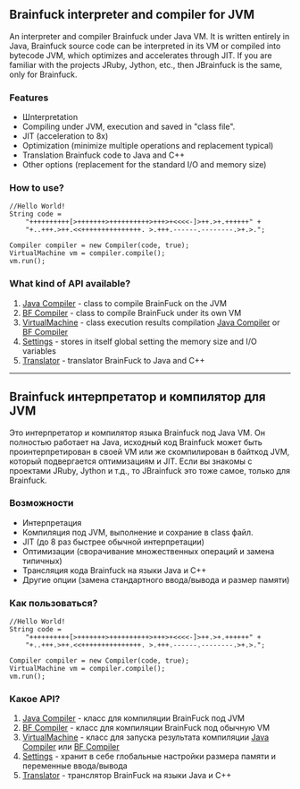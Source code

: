Brainfuck interpreter and compiler for JVM
------------------------------------------

An interpreter and compiler Brainfuck under Java VM. It is written entirely in Java, Brainfuck source code can be interpreted in its VM or compiled into bytecode JVM, which optimizes and accelerates through JIT. If you are familiar with the projects JRuby, Jython, etc., then JBrainfuck is the same, only for Brainfuck.

### Features
+ Шnterpretation
+ Compiling under JVM, execution and saved in "class file".
+ JIT (acceleration to 8x)
+ Optimization (minimize multiple operations and replacement typical)
+ Translation Brainfuck code to Java and C++
+ Other options (replacement for the standard I/O and memory size)

### How to use?
	
	//Hello World!
	String code = 
		"++++++++++[>+++++++>++++++++++>+++>+<<<<-]>++.>+.++++++" +
		"+..+++.>++.<<+++++++++++++++. >.+++.------.--------.>+.>.";

	Compiler compiler = new Compiler(code, true);
	VirtualMachine vm = compiler.compile();
	vm.run();

### What kind of API available?

1. [Java Compiler](https://github.com/SystemX-Files/jbrainfuck/blob/master/src/ru/systemxfiles/jbrainfuck/vm/java/Compiler.java) - class to compile BrainFuck on the JVM
2. [BF Compiler](https://github.com/SystemX-Files/jbrainfuck/blob/master/src/ru/systemxfiles/jbrainfuck/vm/bf/Compiler.java) - class to compile BrainFuck under its own VM
3. [VirtualMachine](https://github.com/SystemX-Files/jbrainfuck/blob/master/src/ru/systemxfiles/jbrainfuck/util/VirtualMachine.java) - class execution results compilation [Java Compiler](https://github.com/SystemX-Files/JBrainFuck/blob/master/src/ru/systemxfiles/jbrainfuck/vm/java/Compiler.java) or [BF Compiler](https://github.com/SystemX-Files/JBrainFuck/blob/master/src/ru/systemxfiles/jbrainfuck/vm/bf/Compiler.java)
4. [Settings](https://github.com/SystemX-Files/jbrainfuck/blob/master/src/ru/systemxfiles/jbrainfuck/Settings.java) - stores in itself global setting the memory size and I/O variables
5. [Translator](https://github.com/SystemX-Files/jbrainfuck/blob/master/src/ru/systemxfiles/jbrainfuck/util/Translator.java) - translator BrainFuck to Java and C++

---

Brainfuck интерпретатор и компилятор для JVM
--------------------------------------------

Это интерпретатор и компилятор языка Brainfuck под Java VM. Он полностью работает на Java, исходный код Brainfuck может быть проинтерпретирован в своей VM или же скомпилирован в байткод JVM, который подвергается оптимизациям и JIT. Если вы знакомы с проектами JRuby, Jython и т.д., то JBrainfuck это тоже самое, только для Brainfuck.

### Возможности
+ Интерпретация
+ Компиляция под JVM, выполнение и сохрание в class файл. 
+ JIT (до 8 раз быстрее обычной интерпретации)
+ Оптимизации (сворачивание множественных операций и замена типичных)
+ Трансляция кода Brainfuck на языки Java и C++
+ Другие опции (замена стандартного ввода/вывода и размер памяти)

### Как пользоваться? 
	
	//Hello World!
	String code = 
		"++++++++++[>+++++++>++++++++++>+++>+<<<<-]>++.>+.++++++" +
		"+..+++.>++.<<+++++++++++++++. >.+++.------.--------.>+.>.";

	Compiler compiler = new Compiler(code, true);
	VirtualMachine vm = compiler.compile();
	vm.run();

### Какое API?

1. [Java Compiler](https://github.com/SystemX-Files/jbrainfuck/blob/master/src/ru/systemxfiles/jbrainfuck/vm/java/Compiler.java) - класс для компиляции BrainFuck под JVM
2. [BF Compiler](https://github.com/SystemX-Files/jbrainfuck/blob/master/src/ru/systemxfiles/jbrainfuck/vm/bf/Compiler.java) - класс для компиляции BrainFuck под обычную VM
3. [VirtualMachine](https://github.com/SystemX-Files/jbrainfuck/blob/master/src/ru/systemxfiles/jbrainfuck/util/VirtualMachine.java) - класс для запуска результата компиляции [Java Compiler](https://github.com/SystemX-Files/JBrainFuck/blob/master/src/ru/systemxfiles/jbrainfuck/vm/java/Compiler.java) или [BF Compiler](https://github.com/SystemX-Files/JBrainFuck/blob/master/src/ru/systemxfiles/jbrainfuck/vm/bf/Compiler.java)
4. [Settings](https://github.com/SystemX-Files/jbrainfuck/blob/master/src/ru/systemxfiles/jbrainfuck/Settings.java) - хранит в себе глобальные настройки размера памяти и переменные ввода/вывода
5. [Translator](https://github.com/SystemX-Files/jbrainfuck/blob/master/src/ru/systemxfiles/jbrainfuck/util/Translator.java) - транслятор BrainFuck на языки Java и С++
